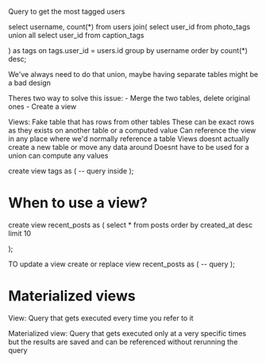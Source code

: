 Query to get the most tagged users

select username, count(*) from
users
join(
	select user_id from photo_tags
	union all
	select user_id from caption_tags

) as tags on tags.user_id = users.id
group by username
order by count(*) desc;

We've always need to do that union, maybe having separate tables
might be a bad design

Theres two way to solve this issue:
	- Merge the two tables, delete original ones
	- Create a view

Views:
Fake table that has rows from other tables
These can be exact rows as they exists on another table or a computed value
Can reference the view in any place where we'd normally reference a table
Views doesnt actually create a new table or move any data around
Doesnt have to be used for a union can compute any values

create view tags as (
	-- query inside	
);

# When to use a view?

create view recent_posts as (
	select * from posts
	order by created_at desc
	limit 10

);

TO update a view
create or replace view recent_posts as (
	-- query
);



# Materialized views
View: Query that gets executed every time you refer to it

Materialized view: Query that gets executed only at a very specific
times but the results are saved and can be referenced without rerunning
the query

